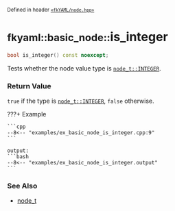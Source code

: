 <small>Defined in header [`<fkYAML/node.hpp>`](https://github.com/fktn-k/fkYAML/blob/develop/include/fkYAML/node.hpp)</small>

# <small>fkyaml::basic_node::</small>is_integer

```cpp
bool is_integer() const noexcept;
```

Tests whether the node value type is [`node_t::INTEGER`](node_t.md).  

### **Return Value**

`true` if the type is [`node_t::INTEGER`](node_t.md), `false` otherwise.  

???+ Example

    ```cpp
    --8<-- "examples/ex_basic_node_is_integer.cpp:9"
    ```

    output:
    ```bash
    --8<-- "examples/ex_basic_node_is_integer.output"
    ```

### **See Also**

* [node_t](node_t.md)
